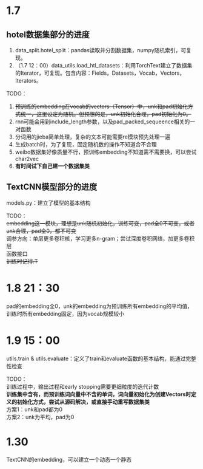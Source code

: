 # 1.7
## hotel数据集部分的进度 
1. data_split.hotel_split：pandas读取并分割数据集，numpy随机索引，可复现。
2. （1.7 12：00）data_utils.load_htl_datasets：利用TorchText建立了数据集的Iterator，可复现。包含内容：Fields，Datasets，Vocab，Vectors，Iterators。

TODO：  
1. ~~预训练的embedding在vocab的vectors（Tensor）中，unk和pad初始化方式统一，这里设定为随机。但预想的是，unk初始化合理，pad初始化为0。~~
2. rnn可能会用到include_length参数，以及pad_packed_sequeence相关的一对函数
3. 分词用的jieba简单处理，复杂的文本可能需要re模块预先处理一遍
4. 生成batch时，为了复现，固定随机数的操作不知道合不合理
5. weibo数据集好像质量不行，预训练embedding不知道需不需要换，可以尝试char2vec
6. **有时间试下自己建一个数据集类**

## TextCNN模型部分的进度 
models.py：建立了模型的基本结构  

TODO：  
~~embedding这一模块，理想是unk随机初始化，训练可变，pad全0不可变，或者unk合理，pad全0，都不可变~~  
调参方向：单层更多卷积核，学习更多n-gram；尝试深度卷积网络，加更多卷积层  
函数接口  
~~训练时记得.T~~

# 1.8 21：30
pad的embedding全0，unk的embedding为预训练所有embedding的平均值，训练时所有embedding固定，因为vocab规模较小

# 1.9 15：00
utils.train & utils.evaluate：定义了train和evaluate函数的基本结构，能通过完整性检查

TODO：  
训练过程中，输出过程和early stopping需要更细粒度的迭代计数  
**训练集中含有，而预训练词向量中不含的单词，词向量初始化为创建Vectors时定义的初始化方式，尝试从源码解决，或直接手动重写数据集类**  
方案1：unk和pad都为0  
方案2：unk为平均，pad为0

# 1.30
TextCNN的embedding，可以建立一个动态一个静态  